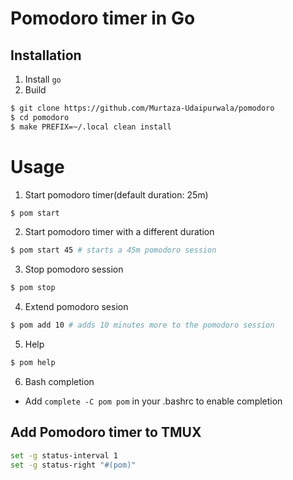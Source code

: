 # Pomodoro timer in Go

## Installation
1. Install `go`
2. Build
```bash
$ git clone https://github.com/Murtaza-Udaipurwala/pomodoro
$ cd pomodoro
$ make PREFIX=~/.local clean install
```

# Usage
1. Start pomodoro timer(default duration: 25m)
```bash
$ pom start
```

2. Start pomodoro timer with a different duration
```bash
$ pom start 45 # starts a 45m pomodoro session
```

3. Stop pomodoro session
```bash
$ pom stop
```

4. Extend pomodoro sesion
```bash
$ pom add 10 # adds 10 minutes more to the pomodoro session
```

5. Help
```bash
$ pom help
```

6. Bash completion
- Add `complete -C pom pom` in your .bashrc to enable completion

## Add Pomodoro timer to TMUX
```bash
set -g status-interval 1
set -g status-right "#(pom)"
```
